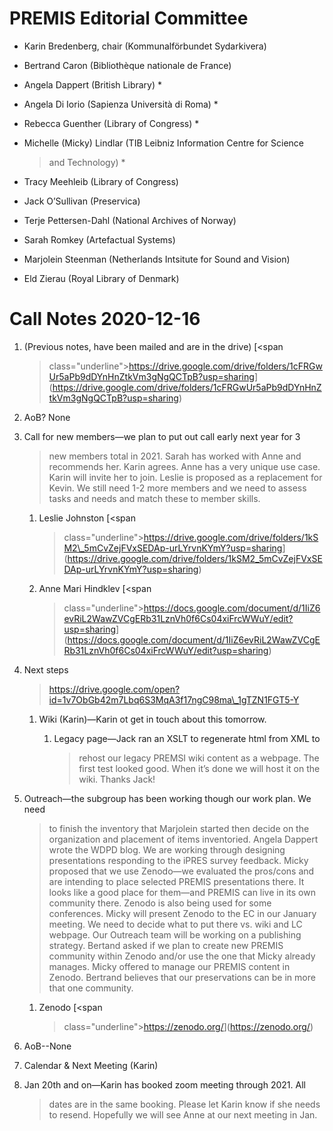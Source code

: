 PREMIS Editorial Committee 
==========================

-   Karin Bredenberg, chair (Kommunalförbundet Sydarkivera)

-   Bertrand Caron (Bibliothèque nationale de France) 

-   Angela Dappert (British Library) \*

-   Angela Di Iorio (Sapienza Università di Roma) \*

-   Rebecca Guenther (Library of Congress) \*

-   Michelle (Micky) Lindlar (TIB Leibniz Information Centre for Science
    > and Technology) \*

-   Tracy Meehleib (Library of Congress)

-   Jack O’Sullivan (Preservica)

-   Terje Pettersen-Dahl (National Archives of Norway) 

-   Sarah Romkey (Artefactual Systems) 

-   Marjolein Steenman (Netherlands Intsitute for Sound and Vision) 

-   Eld Zierau (Royal Library of Denmark)

Call Notes 2020-12-16
=====================

1.  (Previous notes, have been mailed and are in the drive) [<span
    > class="underline">https://drive.google.com/drive/folders/1cFRGwUr5aPb9dDYnHnZtkVm3gNgQCTpB?usp=sharing</span>](https://drive.google.com/drive/folders/1cFRGwUr5aPb9dDYnHnZtkVm3gNgQCTpB?usp=sharing)

2.  AoB? None

3.  Call for new members—we plan to put out call early next year for 3
    > new members total in 2021. Sarah has worked with Anne and
    > recommends her. Karin agrees. Anne has a very unique use case.
    > Karin will invite her to join. Leslie is proposed as a replacement
    > for Kevin. We still need 1-2 more members and we need to assess
    > tasks and needs and match these to member skills.

    1.  Leslie Johnston [<span
        > class="underline">https://drive.google.com/drive/folders/1kSM2\_5mCvZejFVxSEDAp-urLYrvnKYmY?usp=sharing</span>](https://drive.google.com/drive/folders/1kSM2_5mCvZejFVxSEDAp-urLYrvnKYmY?usp=sharing)

    2.  Anne Mari Hindklev [<span
        > class="underline">https://docs.google.com/document/d/1IiZ6evRiL2WawZVCgERb31LznVh0f6Cs04xiFrcWWuY/edit?usp=sharing</span>](https://docs.google.com/document/d/1IiZ6evRiL2WawZVCgERb31LznVh0f6Cs04xiFrcWWuY/edit?usp=sharing)

4.  Next steps  
    > [<span
    > class="underline">https://drive.google.com/open?id=1v7ObGb42m7Lbq6S3MqA3f17ngC98ma\_1gTZN1FGT5-Y</span>](https://drive.google.com/open?id=1v7ObGb42m7Lbq6S3MqA3f17ngC98ma_1gTZN1FGT5-Y)

    1.  Wiki (Karin)—Karin ot get in touch about this tomorrow.

        1.  Legacy page—Jack ran an XSLT to regenerate html from XML to
            > rehost our legacy PREMSI wiki content as a webpage. The
            > first test looked good. When it’s done we will host it on
            > the wiki. Thanks Jack!

5.  Outreach—the subgroup has been working though our work plan. We need
    > to finish the inventory that Marjolein started then decide on the
    > organization and placement of items inventoried. Angela Dappert
    > wrote the WDPD blog. We are working through designing
    > presentations responding to the iPRES survey feedback. Micky
    > proposed that we use Zenodo—we evaluated the pros/cons and are
    > intending to place selected PREMIS presentations there. It looks
    > like a good place for them—and PREMIS can live in its own
    > community there. Zenodo is also being used for some conferences.
    > Micky will present Zenodo to the EC in our January meeting. We
    > need to decide what to put there vs. wiki and LC webpage. Our
    > Outreach team will be working on a publishing strategy. Bertand
    > asked if we plan to create new PREMIS community within Zenodo
    > and/or use the one that Micky already manages. Micky offered to
    > manage our PREMIS content in Zenodo. Bertrand believes that our
    > preservations can be in more that one community.

    1.  Zenodo [<span
        > class="underline">https://zenodo.org/</span>](https://zenodo.org/)

6.  AoB--None

7.  Calendar & Next Meeting (Karin)

8.  Jan 20th and on—Karin has booked zoom meeting through 2021. All
    > dates are in the same booking. Please let Karin know if she needs
    > to resend. Hopefully we will see Anne at our next meeting in Jan.
